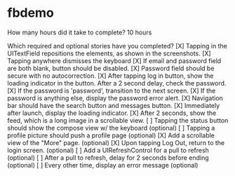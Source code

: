 fbdemo
======

How many hours did it take to complete?
10 hours

Which required and optional stories have you completed?
[X] Tapping in the UITextField repositions the elements, as shown in the screenshots.
[X] Tapping anywhere dismisses the keyboard
[X] If email and password field are both blank, button should be disabled.
[X] Password field should be secure with no autocorrection.
[X] After tapping log in button, show the loading indicator in the button. After a 2 second delay, check the password.
[X] If the password is 'password', transition to the next screen.
[X] If the password is anything else, display the password error alert.
[X] Navigation bar should have the search button and messages button.
[X] Immediately after launch, display the loading indicator.
[X] After 2 seconds, show the feed, which is a long image in a scrollable view.
[ ] Tapping the status button should show the compose view w/ the keyboard (optional)
[ ] Tapping a profile picture should push a profile page (optional)
[X] Add a scrollable view of the "More" page. (optional)
[X] Upon tapping Log Out, return to the login screen. (optional)
[ ] Add a UIRefreshControl for a pull to refresh (optional)
[ ] After a pull to refresh, delay for 2 seconds before ending (optional)
[ ] Every other time, display an error message (optional)
